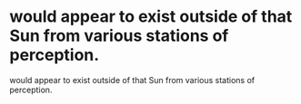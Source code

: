 # would appear to exist outside of that Sun from various stations of perception.

would appear to exist outside of that Sun from various stations of perception.